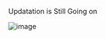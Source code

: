 Updatation is Still Going on


![image](https://user-images.githubusercontent.com/6551176/221732091-23ee52cb-4150-42fa-b998-43628d7a6b0d.png)
